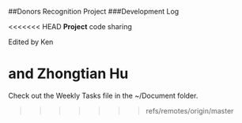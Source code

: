 ##Donors Recognition Project
###Development Log

<<<<<<< HEAD
**Project** code sharing

Edited by Ken

and Zhongtian Hu
=======
Check out the Weekly Tasks file in the ~/Document folder.
>>>>>>> refs/remotes/origin/master
